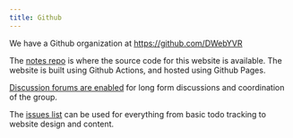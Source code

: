 ```yaml
---
title: Github
---
```


We have a Github organization at <https://github.com/DWebYVR>

The [notes repo](https://github.com/DWebYVR/notes) is where the source code for this website is available. The website is built using Github Actions, and hosted using Github Pages.

[Discussion forums are enabled](https://github.com/orgs/DWebYVR/discussions) for long form discussions and coordination of the group.

The [issues list](https://github.com/DWebYVR/notes/issues) can be used for everything from basic todo tracking to website design and content. 